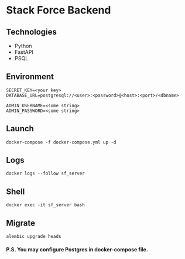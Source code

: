 # Stack Force Backend


## Technologies
* Python
* FastAPI
* PSQL

## Environment
    SECRET_KEY=<your key>
    DATABASE_URL=postgresql://<user>:<password>@<host>:<port>/<dbname>

    ADMIN_USERNAME=<some string>
    ADMIN_PASSWORD=<some string>

## Launch
    docker-compose -f docker-compose.yml up -d

## Logs
    docker logs --follow sf_server

## Shell
    docker exec -it sf_server bash

## Migrate
    alembic upgrade heads

#### P.S. You may configure Postgres in docker-compose file.
